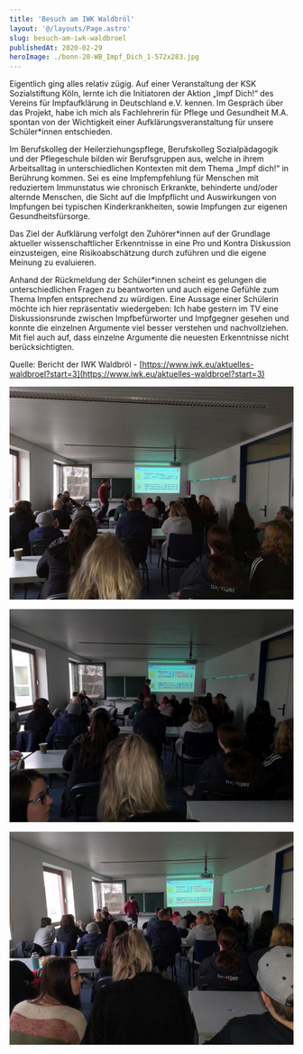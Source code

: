 ```yaml
---
title: 'Besuch am IWK Waldbröl'
layout: '@/layouts/Page.astro'
slug: besuch-am-iwk-waldbroel
publishedAt: 2020-02-29
heroImage: ./bonn-20-WB_Impf_Dich_1-572x283.jpg
---
```


Eigentlich ging alles relativ zügig. Auf einer Veranstaltung der KSK Sozialstiftung Köln, lernte ich die Initiatoren der Aktion „Impf Dich!“ des Vereins für Impfaufklärung in Deutschland e.V. kennen. Im Gespräch über das Projekt, habe ich mich als Fachlehrerin für Pflege und Gesundheit M.A. spontan von der Wichtigkeit einer Aufklärungsveranstaltung für unsere Schüler\*innen entschieden.

Im Berufskolleg der Heilerziehungspflege, Berufskolleg Sozialpädagogik und der Pflegeschule bilden wir Berufsgruppen aus, welche in ihrem Arbeitsalltag in unterschiedlichen Kontexten mit dem Thema „Impf dich!“ in Berührung kommen. Sei es eine Impfempfehlung für Menschen mit reduziertem Immunstatus wie chronisch Erkrankte, behinderte und/oder alternde Menschen, die Sicht auf die Impfpflicht und Auswirkungen von Impfungen bei typischen Kinderkrankheiten, sowie Impfungen zur eigenen Gesundheitsfürsorge.

Das Ziel der Aufklärung verfolgt den Zuhörer\*innen auf der Grundlage aktueller wissenschaftlicher Erkenntnisse in eine Pro und Kontra Diskussion einzusteigen, eine Risikoabschätzung durch zuführen und die eigene Meinung zu evaluieren.

Anhand der Rückmeldung der Schüler\*innen scheint es gelungen die unterschiedlichen Fragen zu beantworten und auch eigene Gefühle zum Thema Impfen entsprechend zu würdigen. Eine Aussage einer Schülerin möchte ich hier repräsentativ wiedergeben: Ich habe gestern im TV eine Diskussionsrunde zwischen Impfbefürworter und Impfgegner gesehen und konnte die einzelnen Argumente viel besser verstehen und nachvollziehen. Mit fiel auch auf, dass einzelne Argumente die neuesten Erkenntnisse nicht berücksichtigten.

Quelle: Bericht der IWK Waldbröl - [https://www.iwk.eu/aktuelles-waldbroel?start=3](https://www.iwk.eu/aktuelles-waldbroel?start=3)

[![](./bonn-20-WB_Impf_Dich_1-800x600.jpg)](./bonn-20-WB_Impf_Dich_1.jpg)

[![](./bonn-20-WB_Impf_Dich_2-800x600.jpg)](./bonn-20-WB_Impf_Dich_2.jpg)

[![](./bonn-20-WB_Impf_Dich_3-800x600.jpg)](./bonn-20-WB_Impf_Dich_3.jpg)
